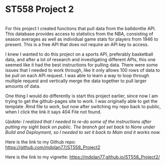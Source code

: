 # ST558 Project 2
\
For this project I created functions that pull data from the balldontlie API. This database provides access to statistics from the NBA, consisting of season averages as well as individual game stats for players from 1946 to present. This is a free API that does not require an API key to access.  


I knew I wanted to do this project on a sports API, preferably basketball data, and after a lot of research and investigating different APIs, this one seemed like it had the best instructions for pulling data. There were some issues that I needed to work through, like it only allows 100 rows of data to be pull on each API request. I was able to learn a way to loop through multiple request and vertically merge the data together to pull larger amounts of data.  

One thing I would do differently is start this project earlier, since now I am trying to get the github-pages site to work. I was originally able to get the template .Rmd file to work, but now after switching my repo back to public, when I click the link it says 404 File not found.  

*Update: I realized that I needed to re-do some of the instructions after putting my sight back on public. The branch got set back to None under Build and Deployment, so I needed to set it back to Main and it works now.*
  

Here is the link to my Github repo: <https://github.com/mdolan77/ST558_Project2>
  

Here is the link to my vignette: <https://mdolan77.github.io/ST558_Project2/>
